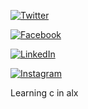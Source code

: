 
[![Twitter](https://img.shields.io/twitter/follow/hooleymass1.svg?style=social&logo=twitter)](https://twitter.com/hoolemass1)

[![Facebook](https://img.shields.io/badge/Facebook-hooleymars-blue?logo=facebook)](https://www.facebook.com/hooleymars)

[![LinkedIn](https://img.shields.io/badge/LinkedIn-hooley--mass-green?logo=linkedin)](https://www.linkedin.com/in/hooley-mass)

[![Instagram](https://img.shields.io/badge/Instagram-hooleymars-ff5e9e?logo=instagram)](https://www.instagram.com/hooleymars/)


Learning c in alx
